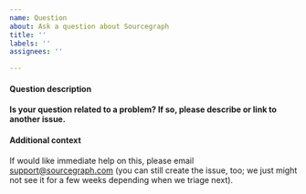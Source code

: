 ```yaml
---
name: Question
about: Ask a question about Sourcegraph
title: ''
labels: ''
assignees: ''

---
```


#### Question description

<!-- Type your question here. -->

#### Is your question related to a problem? If so, please describe or link to another issue.

<!-- A description of what the related problem is. Ex. I'm always frustrated when [...] -->

#### Additional context

<!-- Add any other context or other information you'd like to include. -->

If would like immediate help on this, please email support@sourcegraph.com (you can still create the issue, too; we just might not see it for a few weeks depending when we triage next).
